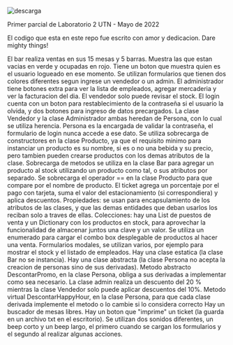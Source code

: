 ![descarga](https://user-images.githubusercontent.com/78119165/160845077-e97f5cda-6dbb-476a-8dfa-8a8420b9d798.png)

Primer parcial de Laboratorio 2 UTN - Mayo de 2022

El codigo que esta en este repo fue escrito con amor y dedicacion. Dare mighty things!

El bar realiza ventas en sus 15 mesas y 5 barras. Muestra las que estan vacias en verde y ocupadas en rojo.
Tiene un boton que muestra quien es el usuario logueado en ese momento.
Se utilizan formularios que tienen dos colores diferentes segun ingrese un vendedor o un admin.
El administrador tiene botones extra para ver la lista de empleados, agregar mercaderia y ver la facturacion del dia.
El vendedor solo puede revisar el stock.
El login cuenta con un boton para restablecimiento de la contraseña si el usuario la olvida, y dos botones para ingreso de datos precargados.
La clase Vendedor y la clase Administrador ambas heredan de Persona, con lo cual se utiliza herencia.
Persona es la encargada de validar la contraseña, el formulario de login nunca accede a ese dato.
Se utiliza sobrecarga de constructores en la clase Producto, ya que el requisito minimo para instanciar un producto es su nombre, si es o no una bebida y su precio, pero tambien pueden crearse productos con los demas atributos de la clase.
Sobrecarga de metodos se utiliza en la clase Bar para agregar un producto al stock utilizando un producto como tal, o sus atributos por separado.
Se sobrecarga el operador == en la clase Producto para que compare por el nombre de producto.
El ticket agrega un porcentaje por el pago con tarjeta, suma el valor del estacionamiento (si correspondiera) y aplica descuentos.
Propiedades: se usan para encapsulamiento de los atributos de las clases, y que las demas entidades que deban usarlos los reciban solo a traves de ellas.
Colecciones: hay una List de puestos de venta y un Dictionary con los productos en stock, para aprovechar la funcionalidad de almacenar juntos una clave y un valor.
Se utiliza un enumerado para cargar el combo box desplegable de productos al hacer una venta.
Formularios modales, se utilizan varios, por ejemplo para mostrar el stock y el listado de empleados.
Hay una clase estatica (la clase Bar no se instancia).
Hay una clase abstracta (la clase Persona no acepta la creacion de personas sino de sus derivadas).
Metodo abstracto DescontarPromo, en la clase Persona, obliga a sus derivadas a implementar como sea necesario. La clase admin realiza un descuento del 20 % mientras la clase Vendedor solo puede aplicar descuentos del 10%.
Metodo virtual DescontarHappyHour, en la clase Persona, para que cada clase derivada implemente el metodo o lo cambie si lo considera correcto
Hay un buscador de mesas libres.
Hay un boton que "imprime" un ticket (la guarda en un archivo txt en el escritorio).
Se utilizan dos sonidos diferentes, un beep corto y un beep largo, el primero cuando se cargan los formularios y el segundo al realizar algunas acciones.
